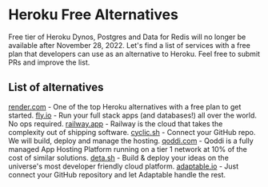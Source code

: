 # Heroku Free Alternatives
Free tier of Heroku Dynos, Postgres and Data for Redis will no longer be available after November 28, 2022. Let's find a list of services with a free plan that developers can use as an alternative to Heroku. Feel free to submit PRs and improve the list.

## List of alternatives

[render.com](https://render.com/) - One of the top Heroku alternatives with a free plan to get started.
[fly.io](https://fly.io/) - Run your full stack apps (and databases!) all over the world. No ops required.
[railway.app](https://railway.app/) - Railway is the cloud that takes the complexity out of shipping software.
[cyclic.sh](https://www.cyclic.sh/) - Connect your GitHub repo. We will build, deploy and manage the hosting.
[qoddi.com](https://qoddi.com/) - Qoddi is a fully managed App Hosting Platform running on a tier 1 network at 10% of the cost of similar solutions.
[deta.sh](https://www.deta.sh/) - Build & deploy your ideas on the universe's most developer friendly cloud platform.
[adaptable.io](https://adaptable.io/) - Just connect your GitHub repository and let Adaptable handle the rest.


